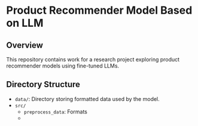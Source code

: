 # Product Recommender Model Based on LLM

## Overview
This repository contains work for a research project exploring product recommender models using fine-tuned LLMs.

## Directory Structure
- `data/`: Directory storing formatted data used by the model.
- `src/`
    - `preprocess_data`: Formats 
    - 
